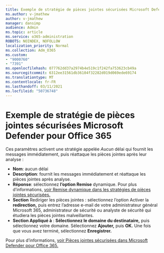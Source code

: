 ```yaml
---
title: Exemple de stratégie de pièces jointes sécurisées Microsoft Defender pour Office 365
ms.author: v-jmathew
author: v-jmathew
manager: dansimp
audience: Admin
ms.topic: article
ms.service: o365-administration
ROBOTS: NOINDEX, NOFOLLOW
localization_priority: Normal
ms.collection: Adm_O365
ms.custom:
- "9000760"
- "7391"
ms.openlocfilehash: 077762dd37a2974b4e519c1f242fa753623cb49a
ms.sourcegitcommit: 6312ee31561db36104f32282d019d069ede69174
ms.translationtype: MT
ms.contentlocale: fr-FR
ms.lasthandoff: 03/11/2021
ms.locfileid: "50736748"
---
```

# <a name="example-microsoft-defender-for-office-365-safe-attachment-policy"></a>Exemple de stratégie de pièces jointes sécurisées Microsoft Defender pour Office 365

Ces paramètres activent une stratégie appelée *Aucun* délai qui fournit les messages immédiatement, puis réattaque les pièces jointes après leur analyse :

- **Nom**: aucun délai
- **Description**: fournit les messages immédiatement et réattaque les pièces jointes après analyse.
- **Réponse**: sélectionnez **l’option Remise** dynamique. Pour plus d’informations, [voir Remise dynamique dans les stratégies de pièces jointes sécurisées.](https://go.microsoft.com/fwlink/?linkid=2092328)
- **Section** Rediriger les pièces jointes : sélectionnez l’option Activer la **redirection,** puis entrez l’adresse e-mail de votre administrateur général Microsoft 365, administrateur de sécurité ou analyste de sécurité qui étudiera les pièces jointes malveillantes.
- **Section Appliqué à** : **Sélectionnez le domaine du destinataire,** puis sélectionnez votre domaine. Sélectionnez **Ajouter,** puis **OK.** Une fois que vous avez terminé, sélectionnez **Enregistrer.**

Pour plus d’informations, [voir Pièces jointes sécurisées dans Microsoft Defender pour Office 365.](https://go.microsoft.com/fwlink/?linkid=2092213)
